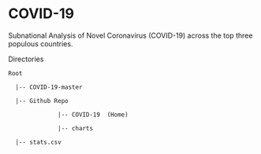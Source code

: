 # COVID-19
Subnational Analysis of Novel Coronavirus (COVID-19) across the top three populous countries.





Directories

    Root

      |-- COVID-19-master

      |-- Github Repo

                  |-- COVID-19  (Home)

                  |-- charts

      |-- stats.csv
  
